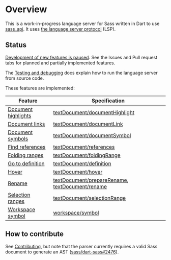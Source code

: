# Overview

This is a work-in-progress language server for Sass written in Dart to
use [sass_api](https://pub.dev/packages/sass_api).
It uses [the language server protocol](https://microsoft.github.io/language-server-protocol/specifications/lsp/3.18/specification/#languageFeatures) (LSP).

## Status

[Development of new features is paused](https://github.com/sass/dart-sass/issues/2476). See the Issues and Pull request tabs for planned and partially implemented features.

The [Testing and debugging](docs/contributing/testing-and-debugging.md) docs explain how to run the language server from source code.

These features are implemented:

| Feature                                                                                  | Specification                                                                                                                                                                                                                                                                                |
| ---------------------------------------------------------------------------------------- | -------------------------------------------------------------------------------------------------------------------------------------------------------------------------------------------------------------------------------------------------------------------------------------------- |
| [Document highlights](pkgs/sass_language_services/lib/src/features/document_highlights/) | [textDocument/documentHighlight](https://microsoft.github.io/language-server-protocol/specifications/lsp/3.18/specification/#textDocument_documentHighlight)                                                                                                                                 |
| [Document links](pkgs/sass_language_services/lib/src/features/document_links/)           | [textDocument/documentLink](https://microsoft.github.io/language-server-protocol/specifications/lsp/3.18/specification/#textDocument_documentLink)                                                                                                                                           |
| [Document symbols](pkgs/sass_language_services/lib/src/features/document_symbols/)       | [textDocument/documentSymbol](https://microsoft.github.io/language-server-protocol/specifications/lsp/3.18/specification/#textDocument_documentSymbol)                                                                                                                                       |
| [Find references](pkgs/sass_language_services/lib/src/features/find_references/)         | [textDocument/references](https://microsoft.github.io/language-server-protocol/specifications/lsp/3.18/specification/#textDocument_references)                                                                                                                                               |
| [Folding ranges](pkgs/sass_language_services/lib/src/features/folding_ranges/)           | [textDocument/foldingRange](https://microsoft.github.io/language-server-protocol/specifications/lsp/3.18/specification/#textDocument_foldingRange)                                                                                                                                           |
| [Go to definition](pkgs/sass_language_services/lib/src/features/go_to_definition/)       | [textDocument/definition](https://microsoft.github.io/language-server-protocol/specifications/lsp/3.18/specification/#textDocument_definition)                                                                                                                                               |
| [Hover](pkgs/sass_language_services/lib/src/features/hover/)                             | [textDocument/hover](https://microsoft.github.io/language-server-protocol/specifications/lsp/3.18/specification/#textDocument_hover)                                                                                                                                                         |
| [Rename](pkgs/sass_language_services/lib/src/features/rename/)                           | [textDocument/prepareRename](https://microsoft.github.io/language-server-protocol/specifications/lsp/3.18/specification/#textDocument_prepareRename), [textDocument/rename](https://microsoft.github.io/language-server-protocol/specifications/lsp/3.18/specification/#textDocument_rename) |
| [Selection ranges](pkgs/sass_language_services/lib/src/features/selection_ranges/)       | [textDocument/selectionRange](https://microsoft.github.io/language-server-protocol/specifications/lsp/3.18/specification/#textDocument_selectionRange)                                                                                                                                       |
| [Workspace symbol](pkgs/sass_language_services/lib/src/features/workspace_symbols/)      | [workspace/symbol](https://microsoft.github.io/language-server-protocol/specifications/lsp/3.18/specification/#workspace_symbol)                                                                                                                                                             |

## How to contribute

See [Contributing](./CONTRIBUTING.md), but note that the parser currently requires a valid Sass document to generate an AST ([sass/dart-sass#2476](https://github.com/sass/dart-sass/issues/2476)).
